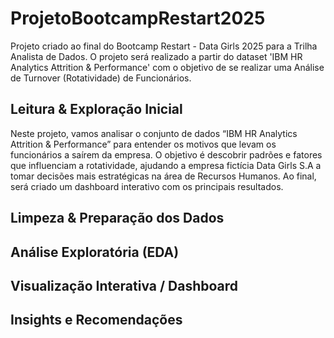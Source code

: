 # ProjetoBootcampRestart2025
Projeto criado ao final do Bootcamp Restart - Data Girls 2025 para a Trilha Analista de Dados. O projeto será realizado a partir do dataset 'IBM HR Analytics Attrition & Performance' com o objetivo de se realizar uma Análise de Turnover (Rotatividade) de Funcionários.

## Leitura & Exploração Inicial
Neste projeto, vamos analisar o conjunto de dados “IBM HR Analytics Attrition & Performance” para entender os motivos que levam os funcionários a saírem da empresa. O objetivo é descobrir padrões e fatores que influenciam a rotatividade, ajudando a empresa fictícia Data Girls S.A a tomar decisões mais estratégicas na área de Recursos Humanos. Ao final, será criado um dashboard interativo com os principais resultados.

## Limpeza & Preparação dos Dados

## Análise Exploratória (EDA)

## Visualização Interativa / Dashboard

## Insights e Recomendações
